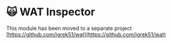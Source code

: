 # 🙀 WAT Inspector

This module has been moved to a separate project
[https://github.com/igrek51/wat](https://github.com/igrek51/wat)

